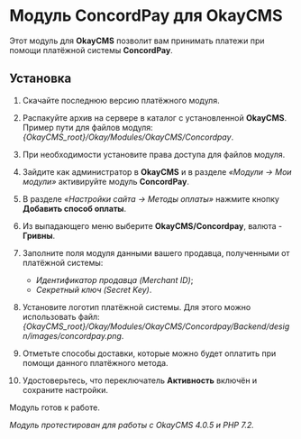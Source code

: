 # Модуль ConcordPay для OkayCMS

Этот модуль для **OkayCMS** позволит вам принимать платежи при помощи платёжной системы **ConcordPay**.

## Установка

1. Скачайте последнюю версию платёжного модуля.

2. Распакуйте архив на сервере в каталог с установленной **OkayCMS**. Пример пути для файлов модуля: 
   *{OkayCMS_root}/Okay/Modules/OkayCMS/Concordpay*.

4. При необходимости установите права доступа для файлов модуля.

5. Зайдите как администратор в **OkayCMS** и в разделе *«Модули → Мои модули»* активируйте модуль **ConcordPay**.

6. В разделе *«Настройки сайта → Методы оплаты»* нажмите кнопку **Добавить способ оплаты**.

7. Из выпадающего меню выберите **OkayCMS/Concordpay**, валюта - **Гривны**.

8. Заполните поля модуля данными вашего продавца, полученными от платёжной системы:
    - *Идентификатор продавца (Merchant ID)*;
    - *Секретный ключ (Secret Key)*.

9. Установите логотип платёжной системы. Для этого можно использовать файл:
   *{OkayCMS_root}/Okay/Modules/OkayCMS/Concordpay/Backend/design/images/concordpay.png*.

10. Отметьте способы доставки, которые можно будет оплатить при помощи данного платёжного метода.

11. Удостоверьтесь, что переключатель **Активность** включён и сохраните настройки.

Модуль готов к работе.

*Модуль протестирован для работы с OkayCMS 4.0.5 и PHP 7.2.*